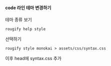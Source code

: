 #### code 라인 테마 변경하기  

테마 종류 보기
```shell
rougify help style
```
선택하기

```shell
rougify style monokai > assets/css/syntax.css
```
이후 head에 syntax.css 추가
